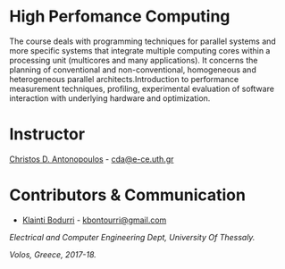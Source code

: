 # High Perfomance Computing

The course deals with programming techniques for parallel systems and more specific systems that integrate multiple computing cores within a processing unit (multicores and many applications). It concerns the planning of conventional and non-conventional, homogeneous and heterogeneous parallel architects.Introduction to performance measurement techniques, profiling, experimental evaluation of software interaction with underlying hardware and optimization.

# Instructor
[Christos D. Antonopoulos](https://www.e-ce.uth.gr/department/faculty/cda/) - cda@e-ce.uth.gr

# Contributors & Communication
* [Klainti Bodurri](https://github.com/klainti) - kbontourri@gmail.com

_Electrical and Computer Engineering Dept, University Of Thessaly._

_Volos, Greece, 2017-18._

